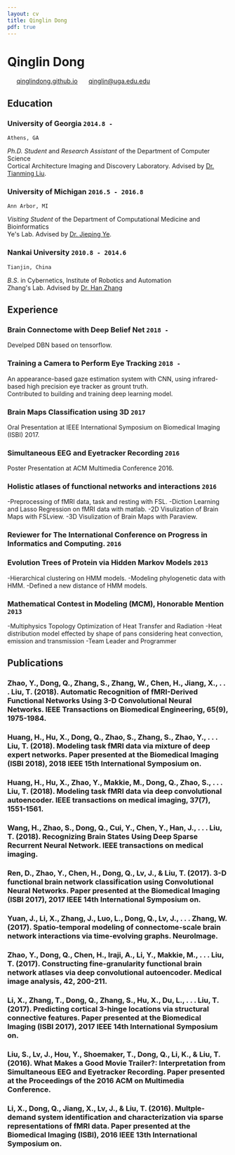 ```yaml
---
layout: cv
title: Qinglin Dong
pdf: true
---
```

# Qinglin Dong

<div id="webaddress">
<i class="fi-home" style="margin-left:1em"></i>
<a href="https://qinglindong.github.io" style="margin-left:0.5em">qinglindong.github.io</a>
<i class="fi-mail" style="margin-left:1em"></i>
<a href="qinglin@uga.edu.edu" style="margin-left:0.5em">qinglin@uga.edu.edu</a>
</div>

## Education

### __University of Georgia__ `2014.8 -`
```
Athens, GA
```
_Ph.D. Student_ and _Research Assistant_ of the Department of Computer Science<br>
Cortical Architecture Imaging and Discovery Laboratory. Advised by [Dr. Tianming Liu](http://cobweb.cs.uga.edu/~tliu/).

### __University of Michigan__ `2016.5 - 2016.8`
```
Ann Arbor, MI
```
_Visiting Student_ of the Department of Computational Medicine and Bioinformatics<br>
Ye's Lab. Advised by [Dr. Jieping Ye](https://midas.umich.edu/faculty-member/jieping-ye/).

### __Nankai University__ `2010.8 - 2014.6`
```
Tianjin, China
```
_B.S_. in Cybernetics, Institute of Robotics and Automation<br>
Zhang's Lab. Advised by [Dr. Han Zhang](http://ai.nankai.edu.cn/frontend/Teachers/Introduce.aspx?TID=zhangh)

## Experience

### __Brain Connectome with Deep Belief Net__ `2018 -`
Develped DBN based on tensorflow.

### __Training a Camera to Perform Eye Tracking__ `2018 - `
An appearance-based gaze estimation system with CNN, using infrared-based high precision eye tracker as grount truth. <br/>
Contributed to building and training deep learning model.

### __Brain Maps Classification using 3D__ `2017`
Oral Presentation at IEEE International Symposium on Biomedical Imaging (ISBI) 2017.

### __Simultaneous EEG and Eyetracker Recording__  `2016`
Poster Presentation at ACM Multimedia Conference 2016.

### __Holistic atlases of functional networks and interactions__  `2016`
-Preprocessing of fMRI data, task and resting with FSL.
-Diction Learning and Lasso Regression on fMRI data with matlab.
-2D Visulization of Brain Maps with FSLview.
-3D Visulization of Brain Maps with Paraview.

### __Reviewer for The International Conference on Progress in Informatics and Computing__. `2016`

### __Evolution Trees of Protein via Hidden Markov Models__  `2013`
-Hierarchical clustering on HMM models. 
-Modeling phylogenetic data with HMM.
-Defined a new distance of HMM models.

### __Mathematical Contest in Modeling (MCM), Honorable Mention__  `2013`
-Multiphysics Topology Optimization of Heat Transfer and Radiation
-Heat distribution model effected by shape of pans considering heat convection, emission and transmission
-Team Leader and Programmer



## Publications

### Zhao, Y., Dong, Q., Zhang, S., Zhang, W., Chen, H., Jiang, X., . . . Liu, T. (2018). Automatic Recognition of fMRI-Derived Functional Networks Using 3-D Convolutional Neural Networks. IEEE Transactions on Biomedical Engineering, 65(9), 1975-1984. 
### Huang, H., Hu, X., Dong, Q., Zhao, S., Zhang, S., Zhao, Y., . . . Liu, T. (2018). Modeling task fMRI data via mixture of deep expert networks. Paper presented at the Biomedical Imaging (ISBI 2018), 2018 IEEE 15th International Symposium on.
### Huang, H., Hu, X., Zhao, Y., Makkie, M., Dong, Q., Zhao, S., . . . Liu, T. (2018). Modeling task fMRI data via deep convolutional autoencoder. IEEE transactions on medical imaging, 37(7), 1551-1561. 
### Wang, H., Zhao, S., Dong, Q., Cui, Y., Chen, Y., Han, J., . . . Liu, T. (2018). Recognizing Brain States Using Deep Sparse Recurrent Neural Network. IEEE transactions on medical imaging. 
### Ren, D., Zhao, Y., Chen, H., Dong, Q., Lv, J., & Liu, T. (2017). 3-D functional brain network classification using Convolutional Neural Networks. Paper presented at the Biomedical Imaging (ISBI 2017), 2017 IEEE 14th International Symposium on.
### Yuan, J., Li, X., Zhang, J., Luo, L., Dong, Q., Lv, J., . . . Zhang, W. (2017). Spatio-temporal modeling of connectome-scale brain network interactions via time-evolving graphs. NeuroImage. 
### Zhao, Y., Dong, Q., Chen, H., Iraji, A., Li, Y., Makkie, M., . . . Liu, T. (2017). Constructing fine-granularity functional brain network atlases via deep convolutional autoencoder. Medical image analysis, 42, 200-211. 
### Li, X., Zhang, T., Dong, Q., Zhang, S., Hu, X., Du, L., . . . Liu, T. (2017). Predicting cortical 3-hinge locations via structural connective features. Paper presented at the Biomedical Imaging (ISBI 2017), 2017 IEEE 14th International Symposium on.
### Liu, S., Lv, J., Hou, Y., Shoemaker, T., Dong, Q., Li, K., & Liu, T. (2016). What Makes a Good Movie Trailer?: Interpretation from Simultaneous EEG and Eyetracker Recording. Paper presented at the Proceedings of the 2016 ACM on Multimedia Conference.
### Li, X., Dong, Q., Jiang, X., Lv, J., & Liu, T. (2016). Multple-demand system identification and characterization via sparse representations of fMRI data. Paper presented at the Biomedical Imaging (ISBI), 2016 IEEE 13th International Symposium on.

<!-- ### Footer

Last updated: May 2013 -->
